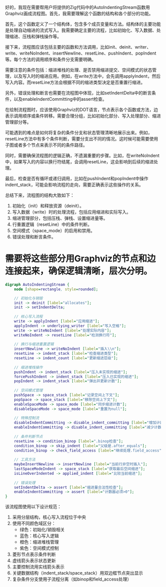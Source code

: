 好的，我现在需要帮用户将提供的Zig代码中的AutoIndentingStream函数用Graphviz画成流程图。首先，我需要理解这个函数的结构和各个部分的功能。

首先，这个函数定义了一个结构体，包含多个成员变量和方法。结构体的主要功能是处理自动缩进的流式写入。我需要确定主要的流程，比如初始化、写入数据、处理缩进、压栈和弹栈操作等。

接下来，流程图应该包括主要的函数和方法调用，比如init、deinit、writer、write、writeNoIndent、insertNewline、resetLine、pushIndent、popIndent等。每个方法的调用顺序和条件分支需要明确。

需要注意的条件包括：缩进堆栈的处理、是否禁用缩进提交、空间模式的状态管理，以及写入时的缩进应用。例如，在write方法中，会先调用applyIndent，然后写入内容。而resetLine方法会根据不同的缩进类型决定是否重置行缩进。

另外，错误处理和断言也需要在流程图中体现，比如setIndentDelta中的断言条件，以及enableIndentCommitting中的assert检查。

在绘制流程图时，应该使用Graphviz的DOT语言，节点表示各个函数或方法，边表示调用顺序或条件转移。需要合理分组，比如初始化部分、写入处理部分、缩进管理部分等。

可能遇到的难点是如何将复杂的条件分支和状态管理清晰地展示出来。例如，resetLine方法中有多个条件判断，需要分支出不同的情况。这时候可能需要使用子图或者多个节点来表示不同的条件路径。

同时，需要确保流程图的逻辑正确，不遗漏重要的步骤。比如，在writeNoIndent中，如果写入的内容以换行符结尾，会调用resetLine，这会影响到后续的缩进处理。

最后，检查是否有循环或递归调用，比如在pushIndent和popIndent中操作indent_stack，可能会影响流程的走向，需要正确表示这些操作的关系。

总结下来，流程图的结构大致如下：

1. 初始化（init）和释放资源（deinit）。
2. 写入数据（write）时的处理流程，包括应用缩进和实际写入。
3. 缩进管理部分，包括压栈、弹栈、设置缩进量等。
4. 行重置逻辑（resetLine）中的条件判断。
5. 空间模式（space_mode）的启用和禁用。
6. 错误处理和断言条件。

需要将这些部分用Graphviz的节点和边连接起来，确保逻辑清晰，层次分明。
================================================
```dot
digraph AutoIndentingStream {
    node [shape=rectangle, style=rounded];

    // 初始化与销毁
    init -> deinit [label="allocates"];
    init -> setIndentDelta;
    
    // 核心写入流程
    write -> applyIndent [label="应用缩进"];
    applyIndent -> underlying_writer [label="写入空格"];
    write -> writeNoIndent [label="处理实际内容"];
    writeNoIndent -> resetLine [label="检测换行符"];
    
    // 换行与缩进重置逻辑
    insertNewline -> writeNoIndent [label="插入\\n"];
    resetLine -> indent_stack [label="检查缩进类型"];
    resetLine -> indent_count [label="更新缩进层级"];
    
    // 缩进堆栈操作
    pushIndent -> indent_stack [label="压入未实现的缩进"];
    forcePushIndent -> indent_stack [label="压入已实现的缩进"];
    popIndent -> indent_stack [label="弹出并更新计数"];
    
    // 空间模式管理
    pushSpace -> space_stack [label="记录空间上下文"];
    popSpace -> space_stack [label="移除空间上下文"];
    enableSpaceMode -> space_mode [label="同步缩进计数"];
    disableSpaceMode -> space_mode [label="重置为null"];
    
    // 特殊控制流
    disableIndentCommitting -> disable_indent_committing [label="增加计数器"];
    enableIndentCommitting -> disable_indent_committing [label="减少计数器"];
    
    // 条件判断节点
    resetLine -> condition_binop [label=".binop检查"];
    condition_binop -> skip_indent [label="父级是.after_equals"];
    condition_binop -> check_field_access [label="继续处理.field_access"];
    
    // 工具方法
    maybeInsertNewline -> insertNewline [label="当前行非空时插入"];
    lastSpaceModeIndent -> space_stack [label="获取最后空间缩进"];
    isLineOverIndented -> applied_indent [label="比较当前缩进"];
    
    // 错误处理
    setIndentDelta -> assert [label="缩进量合法性检查"];
    enableIndentCommitting -> assert [label="计数器必须>0"];
}
``` 

该流程图使用以下设计规范：
1. 采用分层结构，核心写入流程位于中央
2. 使用不同颜色域区分：
   - 绿色：初始化/销毁相关
   - 蓝色：核心写入逻辑
   - 橙色：缩进堆栈管理
   - 紫色：空间模式控制
3. 菱形节点表示条件判断
4. 虚线箭头表示状态更新
5. 主要控制流用实线箭头表示
6. 关键数据结构（indent_stack/space_stack）用双边框节点突出显示
7. 复杂条件分支使用子流程分离（如binop和field_access处理）